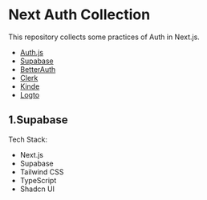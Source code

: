 # Next Auth Collection

This repository collects some practices of Auth in Next.js.

- [Auth.js](https://next-auth.js.org/)
- [Supabase](https://supabase.com/)
- [BetterAuth](https://betterauth.com/)
- [Clerk](https://clerk.com/)
- [Kinde](https://kinde.com/)
- [Logto](https://logto.io/)

## 1.Supabase

Tech Stack:

- Next.js
- Supabase
- Tailwind CSS
- TypeScript
- Shadcn UI
